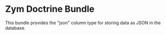 Zym Doctrine Bundle
===================

This bundle provides the "json" column type for storing data as JSON 
in the database.